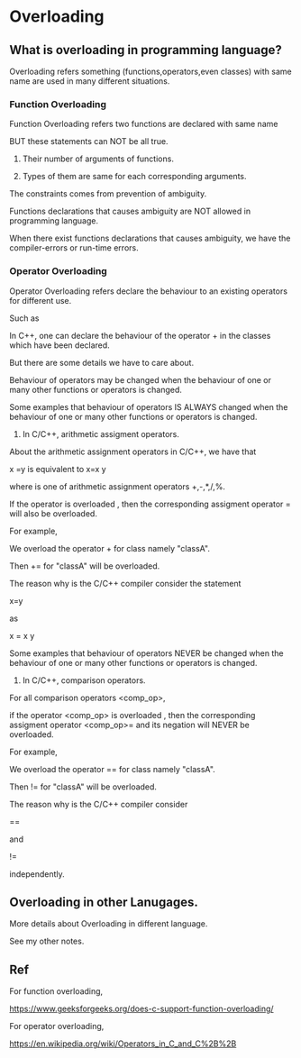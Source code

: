 # Overloading
## What is overloading in programming language?

Overloading refers something (functions,operators,even classes) with same name are used in many different situations.

### Function Overloading
Function Overloading refers two functions are declared with same name 

BUT these statements can NOT be all true.

1. Their number of arguments of functions.

2. Types of them are same for each corresponding arguments.

The constraints comes from prevention of ambiguity.

Functions declarations that causes ambiguity are NOT allowed in programming language.

When there exist functions declarations that causes ambiguity, we have the compiler-errors or run-time errors.

### Operator Overloading

Operator Overloading refers declare the behaviour to an existing operators for different use.

Such as

In C++, one can declare the behaviour of the operator + in the classes which have been declared.

But there are some details we have to care about.

Behaviour of operators may be changed when the behaviour of one or many other functions or operators is changed.

Some examples that behaviour of operators IS ALWAYS changed when the behaviour of one or many other functions or operators is changed.

1. In C/C++, arithmetic assigment operators.

About the arithmetic assignment operators in C/C++, we have that 

x <op> =y is equivalent to x=x <op> y 

  where <op> is one of arithmetic assignment operators +,-,*,/,%.
  
 If the operator <op> is overloaded , then the corresponding assigment operator <op>= will also be overloaded.
 
 For example, 
  
 We overload the operator + for class namely "classA".
 
 Then += for "classA" will be overloaded.
  
 The reason why is the C/C++ compiler consider the statement 
 
  x<op>=y 
 
 as 

  x = x <op> y
    
Some examples that behaviour of operators NEVER be changed when the behaviour of one or many other functions or operators is changed.
  
1. In C/C++, comparison operators.
  
 For all comparison operators <comp_op>,
  
 if the operator <comp_op> is overloaded , then the corresponding assigment operator <comp_op>= and its negation will NEVER be overloaded.
  
  For example, 
  
 We overload the operator == for class namely "classA".
 
 Then != for "classA" will be overloaded.
  
 The reason why is the C/C++ compiler consider 
  
  == 
  
 and
  
  !=
  
independently.
 
## Overloading in other Lanugages.
  
  More details about Overloading in different language. 
  
  See my other notes.
  
## Ref

For function overloading,
  
  https://www.geeksforgeeks.org/does-c-support-function-overloading/
  
For operator overloading,
  
  https://en.wikipedia.org/wiki/Operators_in_C_and_C%2B%2B

